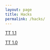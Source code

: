 ```yaml
---
layout: page
title: Hacks
permalink: /hacks/
---
```


[TT 1.1](https://tangalice.github.io/alicetang/tt/2022/08/29/TT2.html)

[TT 1.0](https://tangalice.github.io/alicetang/tt/2022/08/21/TT1.html)
